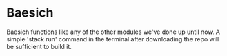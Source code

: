 # Baesich
Baesich functions like any of the other modules we've done up until now. A simple 'stack run' command in the terminal after downloading the repo will be sufficient to build it.